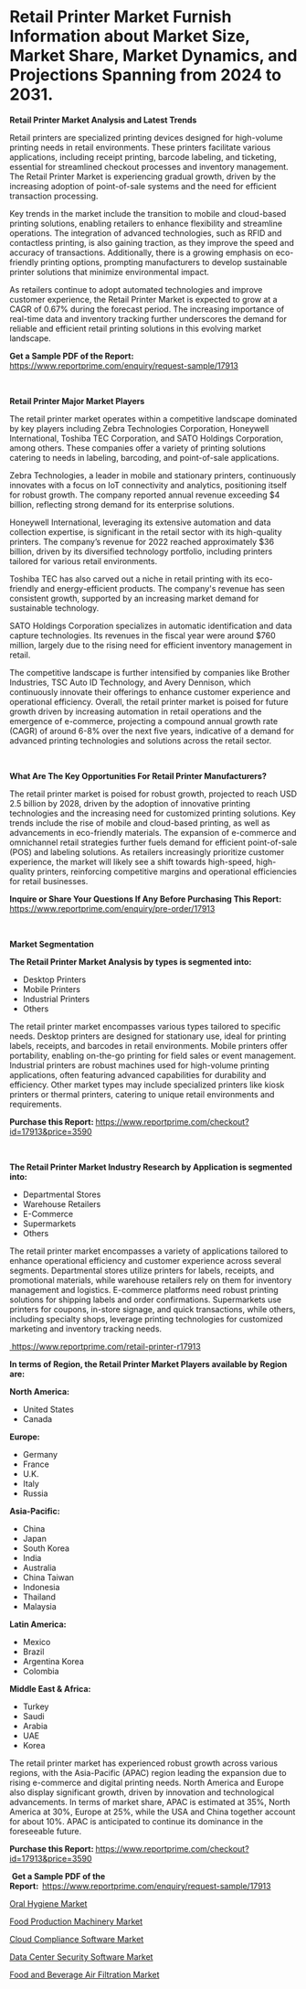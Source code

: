 <p><h1>Retail Printer Market Furnish Information about Market Size, Market Share, Market Dynamics, and Projections Spanning from 2024 to 2031.</h1></p><p><strong>Retail Printer Market Analysis and Latest Trends</strong></p>
<p><p>Retail printers are specialized printing devices designed for high-volume printing needs in retail environments. These printers facilitate various applications, including receipt printing, barcode labeling, and ticketing, essential for streamlined checkout processes and inventory management. The Retail Printer Market is experiencing gradual growth, driven by the increasing adoption of point-of-sale systems and the need for efficient transaction processing.</p><p>Key trends in the market include the transition to mobile and cloud-based printing solutions, enabling retailers to enhance flexibility and streamline operations. The integration of advanced technologies, such as RFID and contactless printing, is also gaining traction, as they improve the speed and accuracy of transactions. Additionally, there is a growing emphasis on eco-friendly printing options, prompting manufacturers to develop sustainable printer solutions that minimize environmental impact.</p><p>As retailers continue to adopt automated technologies and improve customer experience, the Retail Printer Market is expected to grow at a CAGR of 0.67% during the forecast period. The increasing importance of real-time data and inventory tracking further underscores the demand for reliable and efficient retail printing solutions in this evolving market landscape.</p></p>
<p><strong>Get a Sample PDF of the Report:&nbsp;</strong> <a href="https://www.reportprime.com/enquiry/request-sample/17913?utm_campaign=1109&utm_medium=2&utm_source=Github&utm_content=ia&utm_term=20112024&utm_id=retail-printer">https://www.reportprime.com/enquiry/request-sample/17913</a></p>
<p>&nbsp;</p>
<p><strong>Retail Printer Major Market Players</strong></p>
<p><p>The retail printer market operates within a competitive landscape dominated by key players including Zebra Technologies Corporation, Honeywell International, Toshiba TEC Corporation, and SATO Holdings Corporation, among others. These companies offer a variety of printing solutions catering to needs in labeling, barcoding, and point-of-sale applications.</p><p>Zebra Technologies, a leader in mobile and stationary printers, continuously innovates with a focus on IoT connectivity and analytics, positioning itself for robust growth. The company reported annual revenue exceeding $4 billion, reflecting strong demand for its enterprise solutions.</p><p>Honeywell International, leveraging its extensive automation and data collection expertise, is significant in the retail sector with its high-quality printers. The company’s revenue for 2022 reached approximately $36 billion, driven by its diversified technology portfolio, including printers tailored for various retail environments.</p><p>Toshiba TEC has also carved out a niche in retail printing with its eco-friendly and energy-efficient products. The company's revenue has seen consistent growth, supported by an increasing market demand for sustainable technology.</p><p>SATO Holdings Corporation specializes in automatic identification and data capture technologies. Its revenues in the fiscal year were around $760 million, largely due to the rising need for efficient inventory management in retail.</p><p>The competitive landscape is further intensified by companies like Brother Industries, TSC Auto ID Technology, and Avery Dennison, which continuously innovate their offerings to enhance customer experience and operational efficiency. Overall, the retail printer market is poised for future growth driven by increasing automation in retail operations and the emergence of e-commerce, projecting a compound annual growth rate (CAGR) of around 6-8% over the next five years, indicative of a demand for advanced printing technologies and solutions across the retail sector.</p></p>
<p>&nbsp;</p>
<p><strong>What Are The Key Opportunities For Retail Printer Manufacturers?</strong></p>
<p><p>The retail printer market is poised for robust growth, projected to reach USD 2.5 billion by 2028, driven by the adoption of innovative printing technologies and the increasing need for customized printing solutions. Key trends include the rise of mobile and cloud-based printing, as well as advancements in eco-friendly materials. The expansion of e-commerce and omnichannel retail strategies further fuels demand for efficient point-of-sale (POS) and labeling solutions. As retailers increasingly prioritize customer experience, the market will likely see a shift towards high-speed, high-quality printers, reinforcing competitive margins and operational efficiencies for retail businesses.</p></p>
<p><strong>Inquire or Share Your Questions If Any Before Purchasing This Report:</strong> <a href="https://www.reportprime.com/enquiry/pre-order/17913?utm_campaign=1109&utm_medium=2&utm_source=Github&utm_content=ia&utm_term=20112024&utm_id=retail-printer">https://www.reportprime.com/enquiry/pre-order/17913</a></p>
<p>&nbsp;</p>
<p><strong>Market Segmentation</strong></p>
<p><strong>The Retail Printer Market Analysis by types is segmented into:</strong></p>
<p><ul><li>Desktop Printers</li><li>Mobile Printers</li><li>Industrial Printers</li><li>Others</li></ul></p>
<p><p>The retail printer market encompasses various types tailored to specific needs. Desktop printers are designed for stationary use, ideal for printing labels, receipts, and barcodes in retail environments. Mobile printers offer portability, enabling on-the-go printing for field sales or event management. Industrial printers are robust machines used for high-volume printing applications, often featuring advanced capabilities for durability and efficiency. Other market types may include specialized printers like kiosk printers or thermal printers, catering to unique retail environments and requirements.</p></p>
<p><strong>Purchase this Report:&nbsp;</strong><a href="https://www.reportprime.com/checkout?id=17913&price=3590&utm_campaign=1109&utm_medium=2&utm_source=Github&utm_content=ia&utm_term=20112024&utm_id=retail-printer">https://www.reportprime.com/checkout?id=17913&price=3590</a></p>
<p>&nbsp;</p>
<p><strong>The Retail Printer Market Industry Research by Application is segmented into:</strong></p>
<p><ul><li>Departmental Stores</li><li>Warehouse Retailers</li><li>E-Commerce</li><li>Supermarkets</li><li>Others</li></ul></p>
<p><p>The retail printer market encompasses a variety of applications tailored to enhance operational efficiency and customer experience across several segments. Departmental stores utilize printers for labels, receipts, and promotional materials, while warehouse retailers rely on them for inventory management and logistics. E-commerce platforms need robust printing solutions for shipping labels and order confirmations. Supermarkets use printers for coupons, in-store signage, and quick transactions, while others, including specialty shops, leverage printing technologies for customized marketing and inventory tracking needs.</p></p>
<p><a href="https://www.reportprime.com/retail-printer-r17913?utm_campaign=1109&utm_medium=2&utm_source=Github&utm_content=ia&utm_term=20112024&utm_id=retail-printer">&nbsp;https://www.reportprime.com/retail-printer-r17913</a></p>
<p><strong>In terms of Region, the Retail Printer Market Players available by Region are:</strong></p>
<p>
    <p> <strong> North America: </strong>
        <ul>
            <li>United States</li>
            <li>Canada</li>
        </ul>
        </p> 
    <p> <strong> Europe: </strong>
        <ul>
            <li>Germany</li>
            <li>France</li>
            <li>U.K.</li>
            <li>Italy</li>
            <li>Russia</li>
        </ul>
        </p> 
    <p> <strong> Asia-Pacific: </strong>
        <ul>
            <li>China</li>
            <li>Japan</li>
            <li>South Korea</li>
            <li>India</li>
            <li>Australia</li>
            <li>China Taiwan</li>
            <li>Indonesia</li>
            <li>Thailand</li>
            <li>Malaysia</li>
        </ul>
        </p> 
    <p> <strong> Latin America: </strong>
        <ul>
            <li>Mexico</li>
            <li>Brazil</li>
            <li>Argentina Korea</li>
            <li>Colombia</li>
        </ul>
        </p> 
    <p> <strong> Middle East & Africa: </strong>
        <ul>
            <li>Turkey</li>
            <li>Saudi</li>
            <li>Arabia</li>
            <li>UAE</li>
            <li>Korea</li>
        </ul>
    </p>
    </p>
<p><p>The retail printer market has experienced robust growth across various regions, with the Asia-Pacific (APAC) region leading the expansion due to rising e-commerce and digital printing needs. North America and Europe also display significant growth, driven by innovation and technological advancements. In terms of market share, APAC is estimated at 35%, North America at 30%, Europe at 25%, while the USA and China together account for about 10%. APAC is anticipated to continue its dominance in the foreseeable future.</p></p>
<p><strong>Purchase this Report: </strong><a href="https://www.reportprime.com/checkout?id=17913&price=3590&utm_campaign=1109&utm_medium=2&utm_source=Github&utm_content=ia&utm_term=20112024&utm_id=retail-printer">https://www.reportprime.com/checkout?id=17913&price=3590</a></p>
<p>&nbsp;<strong>Get a Sample PDF of the Report:&nbsp;&nbsp;</strong><a href="https://www.reportprime.com/enquiry/request-sample/17913?utm_campaign=1109&utm_medium=2&utm_source=Github&utm_content=ia&utm_term=20112024&utm_id=retail-printer">https://www.reportprime.com/enquiry/request-sample/17913</a></p>
<p><strong></strong></p>
<p><p><a href="https://github.com/AshikRahman665/Market-Research-Report-List-1/blob/main/oral-hygiene-market.md?utm_campaign=1109&utm_medium=2&utm_source=Github&utm_content=ia&utm_term=20112024&utm_id=retail-printer">Oral Hygiene Market</a></p><p><a href="https://www.linkedin.com/pulse/evaluating-food-production-machinery-market-trends-growth-3pqvf?utm_campaign=1109&utm_medium=2&utm_source=Github&utm_content=ia&utm_term=20112024&utm_id=retail-printer">Food Production Machinery Market</a></p><p><a href="https://issuu.com/reportprime-2/docs/cloud-compliance-software-market-si_e3f7e47fdd8263?utm_campaign=1109&utm_medium=2&utm_source=Github&utm_content=ia&utm_term=20112024&utm_id=retail-printer">Cloud Compliance Software Market</a></p><p><a href="https://issuu.com/reportprime-2/docs/data-center-security-software-market-size-2030.ppt?utm_campaign=1109&utm_medium=2&utm_source=Github&utm_content=ia&utm_term=20112024&utm_id=retail-printer">Data Center Security Software Market</a></p><p><a href="https://www.linkedin.com/pulse/influencing-factors-food-beverage-air-filtration-market-insights-nynnf?utm_campaign=1109&utm_medium=2&utm_source=Github&utm_content=ia&utm_term=20112024&utm_id=retail-printer">Food and Beverage Air Filtration Market</a></p></p>